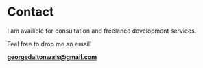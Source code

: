 # Contact

I am availible for consultation and freelance development services.  

Feel free to drop me an email!

**georgedaltonwais@gmail.com**